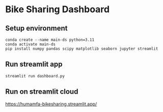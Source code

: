 # Bike Sharing Dashboard
## Setup environment
```
conda create --name main-ds python=3.11
conda activate main-ds
pip install numpy pandas scipy matplotlib seaborn jupyter streamlit
```

## Run streamlit app
```
streamlit run dashboard.py
```

## Run on streamlit cloud
https://humamfa-bikesharing.streamlit.app/
